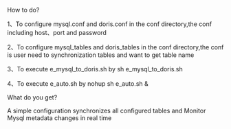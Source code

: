 <!-- 
Licensed to the Apache Software Foundation (ASF) under one
or more contributor license agreements.  See the NOTICE file
distributed with this work for additional information
regarding copyright ownership.  The ASF licenses this file
to you under the Apache License, Version 2.0 (the
"License"); you may not use this file except in compliance
with the License.  You may obtain a copy of the License at

  http://www.apache.org/licenses/LICENSE-2.0

Unless required by applicable law or agreed to in writing,
software distributed under the License is distributed on an
"AS IS" BASIS, WITHOUT WARRANTIES OR CONDITIONS OF ANY
KIND, either express or implied.  See the License for the
specific language governing permissions and limitations
under the License.
-->

How to do?

1、To configure mysql.conf and doris.conf in the conf directory,the conf including
host、port and password

2、To configure mysql_tables and doris_tables in the conf directory,the conf is user need to synchronization tables and want to get table name

3、To execute e_mysql_to_doris.sh by sh e_mysql_to_doris.sh

4、To execute e_auto.sh by nohup sh e_auto.sh &

What do you get?

A simple configuration synchronizes all configured tables and Monitor Mysql metadata changes in real time

